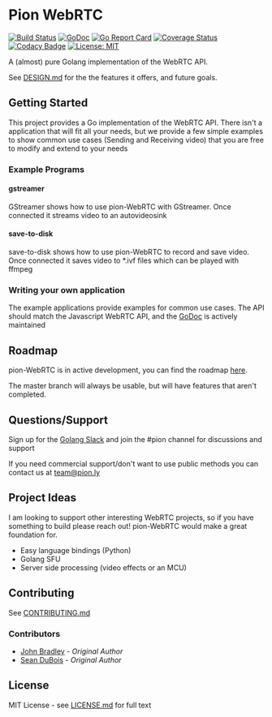 # Pion WebRTC
[![Build Status](https://travis-ci.org/pions/webrtc.svg?branch=master)](https://travis-ci.org/pions/webrtc)
[![GoDoc](https://godoc.org/github.com/pions/webrtc?status.svg)](https://godoc.org/github.com/pions/webrtc)
[![Go Report Card](https://goreportcard.com/badge/github.com/pions/webrtc)](https://goreportcard.com/report/github.com/pions/webrtc)
[![Coverage Status](https://coveralls.io/repos/github/pions/webrtc/badge.svg)](https://coveralls.io/github/pions/webrtc)
[![Codacy Badge](https://api.codacy.com/project/badge/Grade/18f4aec384894e6aac0b94effe51961d)](https://www.codacy.com/app/Sean-Der/webrtc)
[![License: MIT](https://img.shields.io/badge/License-MIT-yellow.svg)](LICENSE.md)

A (almost) pure Golang implementation of the WebRTC API.

See [DESIGN.md](DESIGN.md) for the the features it offers, and future goals.

## Getting Started
This project provides a Go implementation of the WebRTC API. There isn't a application that will fit all your needs, but we provide a
few simple examples to show common use cases (Sending and Receiving video) that you are free to modify and extend to your needs

### Example Programs
#### gstreamer
GStreamer shows how to use pion-WebRTC with GStreamer. Once connected it streams video to an autovideosink

#### save-to-disk
save-to-disk shows how to use pion-WebRTC to record and save video. Once connected it saves video to *.ivf files which can be played with ffmpeg

### Writing your own application
The example applications provide examples for common use cases. The API should match the Javascript WebRTC API, and the [GoDoc](https://godoc.org/github.com/pions/webrtc) is actively maintained

## Roadmap
pion-WebRTC is in active development, you can find the roadmap [here](https://github.com/pions/webrtc/issues/9).

The master branch will always be usable, but will have features that aren't completed.

## Questions/Support
Sign up for the [Golang Slack](https://invite.slack.golangbridge.org/) and join the #pion channel for discussions and support

If you need commercial support/don't want to use public methods you can contact us at [team@pion.ly](team@pion.ly)

## Project Ideas
I am looking to support other interesting WebRTC projects, so if you have something to build please reach out!
pion-WebRTC would make a great foundation for.

* Easy language bindings (Python)
* Golang SFU
* Server side processing (video effects or an MCU)

## Contributing
See [CONTRIBUTING.md](CONTRIBUTING.md)

### Contributors

* [John Bradley](https://github.com/kc5nra) - *Original Author*
* [Sean DuBois](https://github.com/Sean-Der) - *Original Author*

## License
MIT License - see [LICENSE.md](LICENSE.md) for full text
